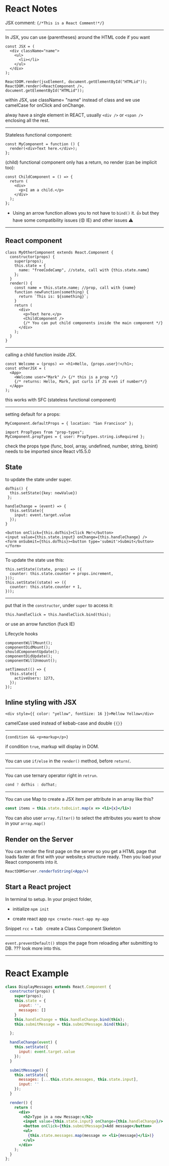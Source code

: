 # React Notes

JSX comment: `{/*This is a React Comment!*/}`

---

In JSX, you can use (parentheses) around the HTML code if you want

```JSX
const JSX = (
  <div className="name">
    <ul>
      <li></li>
    </ul>
  </div>
);
```

```JSX
ReactDOM.render(jsxElement, document.getElementById("HTMLid"));
ReactDOM.render(<ReactComponent />, document.getElementById("HTMLid"));
```

within JSX, use className= "name" instead of class
and we use camelCase for onClick and onChange.

alway have a single element in REACT, usually `<div />` or `<span />` enclosing all the rest.

---

Stateless functional component:

```JSX
const MyComponent = function () {
  render(<div>Text here.</div>);
};
```

(child) functional component only has a return, no render (can be implicit too):

```JSX
const ChildComponent = () => {
  return (
    <div>
      <p>I am a child.</p>
    </div>
  );
};
```

- Using an arrow function allows you to not have to `bind()` it.​ :thumbsup: but they have some compatibility issues (:rage: IE) and other issues :warning:

---

## React component

```JSX
class MyOtherComponent extends React.Component {
  constructor(props) {
    super(props);
    this.state = {
      name: "freeCodeCamp", //state, call with {this.state.name}
    };
  }
  render() {
    const name = this.state.name; //prop, call with {name}
    function newFunction(something) {
      return `This is: ${something}`;
    }
    return (
      <div>
        <p>Text here.</p>
        <ChildComponent />
        {/* You can put child components inside the main component */}
      </div>
    );
  }
}
```

---

calling a child function inside JSX.

```JSX
const Welcome = (props) => <h1>Hello, {props.user}!</h1>;
const otherJSX = (
  <App>
    <Welcome user="Mark" /> {/* this is a prop */}
    {/* returns: Hello, Mark, put curls if JS even if number*/}
  </App>
);
```

this works with SFC (stateless functional component)

---

setting default for a props:

```JSX
MyComponent.defaultProps = { location: "San Francisco" };
```

```JSX
import PropTypes from "prop-types";
MyComponent.propTypes = { user: PropTypes.string.isRequired };
```

check the props type (func, bool, array, undefined, number, string, binint) needs to be imported since React v15.5.0

## State

to update the state under super.

```JSX
doThis() {
  this.setState({key: newValue})
 };

handleChange = (event) => {
  this.setState({
    input: event.target.value
  });
}

<button onClick={this.doThis}>Click Me!</button>
<input value={this.state.input} onChange={this.handleChange} />
<form onSubmit={this.doThis}><button type='submit'>Submit</button></form>
```

---

To update the state use this:

```JSX
this.setState((state, props) => ({
  counter: this.state.counter + props.increment,
}));
this.setState((state) => ({
  counter: this.state.counter + 1,
}));
```

---

put that in the `constructor`, under `super` to access it:

```JSX
this.handleClick = this.handleClick.bind(this);
```

or use an arrow function (fuck IE)

Lifecycle hooks

```JSX
componentWillMount();
componentDidMount();
shouldComponentUpdate();
componentDidUpdate();
componentWillUnmount();
```

```JSX
setTimeout(() => {
  this.state({
    activeUsers: 1273,
  });
});
```

## Inline styling with JSX

```JSX
<div style={{ color: "yellow", fontSize: 16 }}>Mellow Yellow</div>
```

camelCase used instead of kebab-case and double `{{}}`

---

```JSX
{condition && <p>markup</p>}
```

if condition `true`, markup will display in DOM.

---

You can use `if/else` in the `render()` method, before `return(`.

---

You can use ternary operator right in `retrun`.

```jsx
cond ? doThis : doThat;
```

---

You can use Map to create a JSX item per attribute in an array like this? 

```jsx
const items = this.state.toDoList.map(x => <li>{x}</li>)
```

You can also user `array.filter()` to select the attributes you want to show in your `array.map()` 

## Render on the Server

You can render the first page on the server so you get a HTML page that loads faster at first with your website;s structure ready. Then you load your React components into it. 

```jsx
ReactDOMServer.renderToString(<App/>)
```

## Start a React project

In terminal to setup. In your project folder,

- initialize `npm init`

-  create react app `npx create-react-app my-app` 

Snippet `rcc` + <kbd>tab </kbd> create a Class Component Skeleton

***

`event.preventDefault()` stops the page from reloading after submitting to DB. ??? look more into this. 

---

# React Example

```jsx
class DisplayMessages extends React.Component {
  constructor(props) {
    super(props);
    this.state = {
      input: '',
      messages: []
    }
    this.handleChange = this.handleChange.bind(this);
    this.submitMessage = this.submitMessage.bind(this);

  };

  handleChange(event) {
    this.setState({
      input: event.target.value
    });
  }

  submitMessage() {
    this.setState({
      messages: [...this.state.messages, this.state.input],
      input: ''
    });
  }

  render() {
    return (
      <div>
        <h2>Type in a new Message:</h2>
        <input value={this.state.input} onChange={this.handleChange}/>
        <button onClick={this.submitMessage}>Add message</button>
        <ul>
          {this.state.messages.map(message => <li>{message}</li>)}
        </ul>
      </div>
    );
  }
};

```

